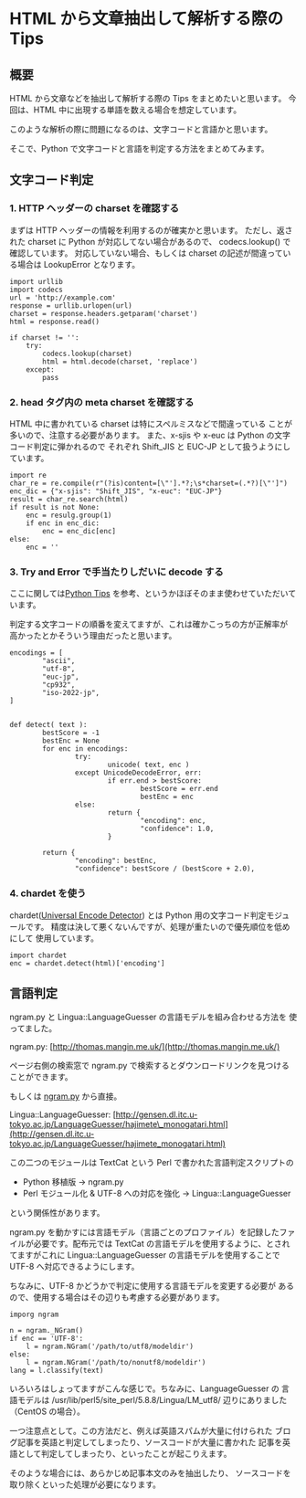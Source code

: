 # HTML から文章抽出して解析する際の Tips

## 概要

HTML から文章などを抽出して解析する際の Tips をまとめたいと思います。
今回は、HTML 中に出現する単語を数える場合を想定しています。

このような解析の際に問題になるのは、文字コードと言語かと思います。

そこで、Python で文字コードと言語を判定する方法をまとめてみます。

## 文字コード判定

### 1. HTTP ヘッダーの charset を確認する

まずは HTTP ヘッダーの情報を利用するのが確実かと思います。
ただし、返された charset に Python が対応してない場合があるので、
codecs.lookup() で確認しています。
対応していない場合、もしくは charset の記述が間違っている場合は
LookupError となります。

    import urllib
    import codecs
    url = 'http://example.com'
    response = urllib.urlopen(url)
    charset = response.headers.getparam('charset')
    html = response.read()
   
    if charset != '':
        try:
            codecs.lookup(charset)
            html = html.decode(charset, 'replace')
        except:
            pass

### 2. head タグ内の meta charset を確認する

HTML 中に書かれている charset は特にスペルミスなどで間違っている
ことが多いので、注意する必要があります。
また、x-sjis や x-euc は Python の文字コード判定に弾かれるので
それぞれ Shift\_JIS と EUC-JP として扱うようにしています。

    import re
    char_re = re.compile(r"(?is)content=[\"'].*?;\s*charset=(.*?)[\"']")
    enc_dic = {"x-sjis": "Shift_JIS", "x-euc": "EUC-JP"}
    result = char_re.search(html)
    if result is not None:
        enc = resulg.group(1)
        if enc in enc_dic:
            enc = enc_dic[enc]
    else:
        enc = ''

### 3. Try and Error で手当たりしだいに decode する

ここに関しては[Python Tips](http://mimosa-pudica.net/python-tips.html)
を参考、というかほぼそのまま使わせていただいています。

判定する文字コードの順番を変えてますが、これは確かこっちの方が正解率が
高かったとかそういう理由だったと思います。

    encodings = [
            "ascii",
            "utf-8",
            "euc-jp",
            "cp932",
            "iso-2022-jp",
    ]


    def detect( text ):
            bestScore = -1
            bestEnc = None
            for enc in encodings:
                    try:
                            unicode( text, enc )
                    except UnicodeDecodeError, err:
                            if err.end > bestScore:
                                    bestScore = err.end
                                    bestEnc = enc
                    else:
                            return {
                                    "encoding": enc,
                                    "confidence": 1.0,
                            }

            return {
                    "encoding": bestEnc,
                    "confidence": bestScore / (bestScore + 2.0),

### 4. chardet を使う

chardet([Universal Encode Detector](http://chardet.feedparser.org/)) とは Python 用の文字コード判定モジュールです。
精度は決して悪くないんですが、処理が重たいので優先順位を低めにして
使用しています。

    import chardet
    enc = chardet.detect(html)['encoding']

## 言語判定

ngram.py と Lingua::LanguageGuesser の言語モデルを組み合わせる方法を
使ってました。

ngram.py: [http://thomas.mangin.me.uk/](http://thomas.mangin.me.uk/)

ページ右側の検索窓で ngram.py で検索するとダウンロードリンクを見つけることができます。

もしくは [ngram.py](http://thomas.mangin.me.uk/data/source/ngram.py) から直接。

Lingua::LanguageGuesser: [http://gensen.dl.itc.u-tokyo.ac.jp/LanguageGuesser/hajimete\_monogatari.html](http://gensen.dl.itc.u-tokyo.ac.jp/LanguageGuesser/hajimete_monogatari.html)

この二つのモジュールは TextCat という Perl で書かれた言語判定スクリプトの

- Python 移植版 → ngram.py
- Perl モジュール化 & UTF-8 への対応を強化 → Lingua::LanguageGuesser

という関係性があります。

ngram.py を動かすには言語モデル（言語ごとのプロファイル）を記録したファイルが必要です。配布元では TextCat の言語モデルを使用するように、とされてますがこれに Lingua::LanguageGuesser の言語モデルを使用することで UTF-8 へ対応できるようにします。

ちなみに、UTF-8 かどうかで判定に使用する言語モデルを変更する必要が
あるので、使用する場合はその辺りも考慮する必要があります。

    imporg ngram

    n = ngram._NGram()
    if enc == 'UTF-8':
        l = ngram.NGram('/path/to/utf8/modeldir')
    else:
        l = ngram.NGram('/path/to/nonutf8/modeldir')
    lang = l.classify(text)

いろいろはしょってますがこんな感じで。ちなみに、LanguageGuesser の
言語モデルは /usr/lib/perl5/site\_perl/5.8.8/Lingua/LM\_utf8/ 
辺りにありました（CentOS の場合）。

一つ注意点として。この方法だと、例えば英語スパムが大量に付けられた
ブログ記事を英語と判定してしまったり、ソースコードが大量に書かれた
記事を英語として判定してしまったり、といったことが起こりえます。

そのような場合には、あらかじめ記事本文のみを抽出したり、
ソースコードを取り除くといった処理が必要になります。
